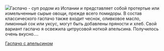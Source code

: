 <!--2025-07-26 14:53:12-->
<div class="yb">
  <div class="rss povarenok"><a href="https://www.povarenok.ru/recipes/show/182946/"><img src="https://www.povarenok.ru/data/cache/2025jul/26/50/3185589_54301-640x480.jpg"></a>Гаспачо - суп родом из Испании и представляет собой протертые или измельченные сырые овощи, прежде всего помидоры. В состав классического гаспачо также входит чеснок, оливковое масло, лимонный сок или уксус, могут быть добавлены пряности и хлеб. Свой вариант гаспачо я освежила цитрусовой ноткой апельсина. Получилось очень вкусно.... <p class="titl"><a href="https://www.povarenok.ru/recipes/show/182946/">Гаспачо с апельсином</a></p></div>
</div>
